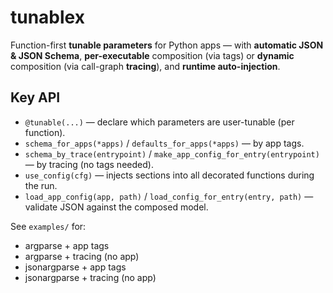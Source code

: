 # tunablex

Function-first **tunable parameters** for Python apps — with **automatic JSON & JSON Schema**, **per-executable** composition (via tags) or **dynamic** composition (via call-graph **tracing**), and **runtime auto-injection**.

## Key API
- `@tunable(...)` — declare which parameters are user-tunable (per function).
- `schema_for_apps(*apps)` / `defaults_for_apps(*apps)` — by app tags.
- `schema_by_trace(entrypoint)` / `make_app_config_for_entry(entrypoint)` — by tracing (no tags needed).
- `use_config(cfg)` — injects sections into all decorated functions during the run.
- `load_app_config(app, path)` / `load_config_for_entry(entry, path)` — validate JSON against the composed model.

See `examples/` for:
- argparse + app tags
- argparse + tracing (no app)
- jsonargparse + app tags
- jsonargparse + tracing (no app)
